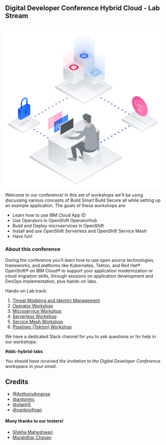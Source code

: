
## Digital Developer Conference Hybrid Cloud - Lab Stream

![banner](.gitbook/generic/ddc_header.png)

Welcome to our conference! In this set of workshops we'll be using discussing various concepts of Build Smart Build Secure all while setting up an example application. The goals of these workshops are:

* Learn how to use IBM Cloud App ID
* Use Operators in OpenShift OperatorHub
* Build and Deploy microservices in OpenShift
* Install and use OpenShift Serverless and OpenShift Service Mesh
* Have fun!

### About this conference

During the conference you'll learn how to use open source technologies, frameworks, and platforms like Kubernetes, Tekton, and Red Hat® OpenShift® on IBM Cloud® to support your application modernization or cloud migration skills, through sessions on application development and DevOps implementation, plus hands-on labs.

Hands-on Lab track:

1. [Threat Modeling and Identity Management](appid/threat-modeling.md)
2. [Operator Workshop](operators/README.md)
3. [Microservice Workshop](microservices/introduction.md)
4. [Serverless Workshop](serverless/introduction/example-bank-app-architecture.md)
5. [Service Mesh Workshop](mesh-lab/lab5.md)
6. [Pipelines (Tekton) Workshop](tekton/intro.md)

We have a dedicated Slack channel for you to ask questions or for help in our workshops:

**#ddc-hybrid-labs**

*You should have received the invitation to the Digital Developer Conference workspace in your email.*

## Credits

* [@AnthonyAmanse](https://twitter.com/AnthonyAmanse)
* [@antonmc](https://twitter.com/antonmc)
* [@olaph5](https://twitter.com/olaph5)
* [@yankoyfman](https://twitter.com/yankoyfman)

#### Many thanks to our testers!

* [Shikha Maheshwari](https://developer.ibm.com/profiles/shikha.mah/)
* [Muralidhar Chavan](https://developer.ibm.com/profiles/muralidhar.chavan/)
